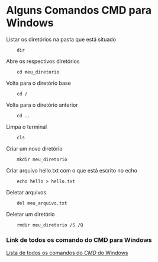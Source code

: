 # **Alguns Comandos CMD para Windows**

 

Listar os diretórios na pasta que está situado

```
	dir
```

Abre os respectivos diretórios

```
	cd meu_diretorio
```

Volta para o diretório base 

```
	cd /
```

Volta para o diretório anterior

```
	cd ..
```

Limpa o terminal

```
	cls
```

Criar um novo diretório

```
	mkdir meu_diretorio
```

Criar arquivo hello.txt com o que está escrito no echo

```
	echo hello > hello.txt
```

Deletar arquivos

```
	del meu_arquivo.txt
```

Deletar um diretório

```
	rmdir meu_diretorio /S /Q
```





### Link de todos os comando do CMD para Windows 

[Lista de todos os comandos do *CMD* do Windows](https://tutorti.com.br/portal/todos-comandos-do-prompt-de-comando-do-windows/)
